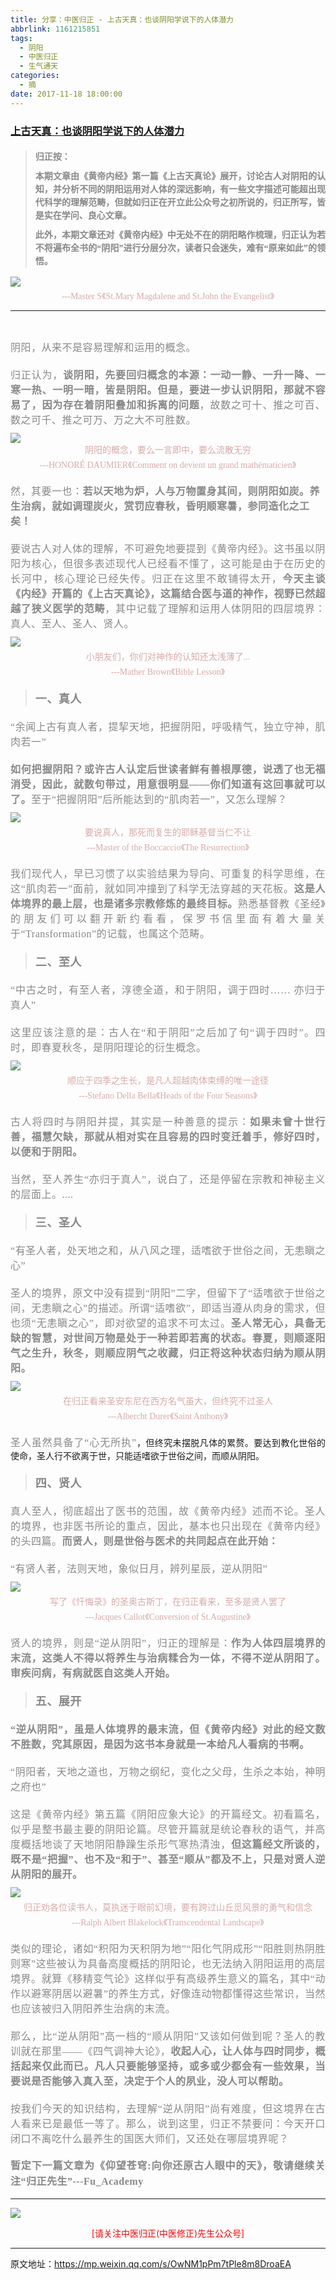 ```yaml
---
title: 分享：中医归正 - 上古天真：也谈阴阳学说下的人体潜力
abbrlink: 1161215851
tags:
  - 阴阳
  - 中医归正
  - 生气通天
categories:
  - 摘
date: 2017-11-18 18:00:00
---
```

###  [上古天真：也谈阴阳学说下的人体潜力](https://mp.weixin.qq.com/s/OwNM1pPm7tPle8m8DroaEA "跳转至原文")

<div class="rich_media_content ">
                    <blockquote><p style="margin-top: 20px;white-space: normal;text-align: justify;line-height: 1.5em;margin-bottom: 10px;"><strong style="font-family: 仿宋;font-size: 14px;color: rgb(62, 62, 62);max-width: 100%;box-sizing: border-box !important;word-wrap: break-word !important;"><span style="max-width: 100%;color: rgb(136, 136, 136);box-sizing: border-box !important;word-wrap: break-word !important;">归正按：</span></strong></p><p style="white-space: normal;text-align: justify;line-height: 1.5em;margin-top: 10px;margin-bottom: 10px;"><strong style="font-family: 仿宋;font-size: 14px;color: rgb(62, 62, 62);max-width: 100%;box-sizing: border-box !important;word-wrap: break-word !important;"><span style="max-width: 100%;color: rgb(136, 136, 136);box-sizing: border-box !important;word-wrap: break-word !important;">本期文章由《黄帝内经》第一篇《上古天真论》展开，讨论古人对阴阳的认知，并分析不同的阴阳运用对人体的深远影响，有一些文字描述可能超出现代科学的理解范畴，但就如归正在开立此公众号之初所说的，归正所写，皆是实在学问、良心文章。</span></strong></p><p style="white-space: normal;text-align: justify;line-height: 1.5em;margin-bottom: 10px;margin-top: 10px;"><strong style="font-family: 仿宋;font-size: 14px;color: rgb(62, 62, 62);max-width: 100%;box-sizing: border-box !important;word-wrap: break-word !important;"><span style="max-width: 100%;color: rgb(136, 136, 136);box-sizing: border-box !important;word-wrap: break-word !important;">此外，本期文章还对《黄帝内经》中无处不在的阴阳略作梳理，归正认为若不将遍布全书的“阴阳”进行分层分次，读者只会迷失，难有“原来如此”的领悟。</span></strong></p></blockquote><p style="white-space: normal;text-align: center;line-height: 1.5em;margin-top: 10px;margin-bottom: 5px;"><img style="clear: both; display: block; margin:auto;" src="https://ws1.sinaimg.cn/large/8bf740e1gy1flmbyvwxsfj20br0gqwrt.jpg" data-copyright="0" class="" data-ratio="1.4231678486997636" data-w="423" style="text-align: center;"  /></p><p style="text-align: center;line-height: normal;margin-bottom: 10px;margin-top: 5px;"><span style="color: rgb(215, 171, 169);font-family: 仿宋;font-size: 14px;">---Master S</span><span style="color: rgb(215, 171, 169);font-family: 仿宋;font-size: 14px;">《St.Mary Magdalene and St.John the Evangelist》</span></p><hr  /><p style="text-align: center;line-height: normal;"><span style="color: rgb(215, 171, 169);font-family: 仿宋;font-size: 14px;"></span><br  /></p><p style="margin-top: 5px;margin-bottom: 5px;white-space: normal;text-align: justify;line-height: normal;"><span style="color: rgb(136, 136, 136);font-family: 仿宋;font-size: 16px;letter-spacing: 0.5px;">阴阳，从来不是容易理解和运用的概念。</span><br  /></p><p style="margin-top: 20px;text-align: justify;margin-bottom: 10px;"><span style="font-family:仿宋;font-size:16px;"><span style="color: rgb(136, 136, 136);font-family: 仿宋;font-size: 16px;letter-spacing: 0.5px;text-align: justify;">归正认为，<strong>谈阴阳，先要回归概念的本源：一动一静、一升一降、一寒一热、一明一暗，皆是阴阳。但是，要进一步认识阴阳，那就不容易了，因为存在着阴阳叠加和拆离的问题</strong>，故数之可十、推之可百、数之可千、推之可万、万之大不可胜数。</span></span></p><p style="text-align: center;margin-top: 10px;margin-bottom: 5px;line-height: normal;"><img style="clear: both; display: block; margin:auto;" src="https://ws1.sinaimg.cn/large/8bf740e1gy1flmbzle3ddj20k00fqne6.jpg" class="" data-ratio="0.7864293659621802" data-w="899"  /><span style="color:#d7aba9;font-family:仿宋;"><span style="font-size: 14px;">阴阳的概念，要么一言即中，要么流散无穷</span></span></p><p style="margin-top: 5px;white-space: normal;text-align: center;line-height: normal;margin-bottom: 20px;"><span style="color: rgb(215, 171, 169);font-family: 仿宋;font-size: 14px;">---HONORÉ DAUMIER</span><span style="color: rgb(215, 171, 169);font-family: 仿宋;font-size: 14px;">《Comment on devient un grand mathématicien》</span><br  /></p><p style="margin-bottom: 20px;margin-top: 20px;"><span style="text-align: justify;font-family: 仿宋;font-size: 16px;"><span style="color: rgb(136, 136, 136);letter-spacing: 0.5px;">然，其要一也：</span></span><strong style="text-align: justify;"><span style="font-family:仿宋;font-size:16px;"><span style="color: rgb(136, 136, 136);letter-spacing: 0.5px;">若以天地为炉，人与万物置身其间，则阴阳如炭。养生治病，就如调理炭火，赏罚应春秋，昏明顺寒暑，参同造化之工矣！</span></span></strong><br  /></p><p style="margin-top: 20px;text-align: justify;margin-bottom: 10px;"><span style="font-family:仿宋;font-size:16px;"><span style="color: rgb(136, 136, 136);font-family: 仿宋;font-size: 16px;letter-spacing: 0.5px;text-align: justify;">要说古人对人体的理解，不可避免地要提到《黄帝内经》。这书虽以阴阳为核心，但很多表述现代人已经看不懂了，这可能是由于在历史的长河中，核心理论已经失传。归正在这里不敢铺得太开，<strong>今天主谈《内经》开篇的《上古天真论》，这篇结合医与道的神作，视野已然超越了狭义医学的范畴</strong>，其中记载了理解和运用人体阴阳的四层境界：真人、至人、圣人、贤人。</span></span></p><p style="text-align: justify;margin-top: 10px;margin-bottom: 5px;line-height: normal;"><img style="clear: both; display: block; margin:auto;" src="https://ws1.sinaimg.cn/large/8bf740e1gy1flmbzzr7y1j20k00ew7k4.jpg" class="" data-ratio="0.7445923460898503" data-w="1202"  /></p><p style="text-align: center;margin-bottom: 5px;margin-top: 5px;"><span style="font-size: 14px;color: rgb(215, 171, 169);font-family: 仿宋;text-align: center;">小朋友们，你们对神作的认知还太浅薄了...</span></p><p style="margin-top: 5px;margin-bottom: 20px;white-space: normal;text-align: center;line-height: normal;"><span style="color: rgb(215, 171, 169);font-family: 仿宋;font-size: 14px;">---Mather Brown</span><span style="color: rgb(215, 171, 169);font-family: 仿宋;font-size: 14px;">《Bible Lesson》</span></p><blockquote><p style="margin-bottom: 20px;margin-top: 20px;text-align: justify;"><strong><span style="color: rgb(136, 136, 136);letter-spacing: 0.5px;text-align: justify;font-family: 仿宋;font-size: 18px;">一、真人</span></strong></p></blockquote><p style="margin-bottom: 20px;margin-top: 20px;text-align: justify;"><span style="font-family:仿宋;font-size:16px;"><span style="color: rgb(136, 136, 136);font-family: 仿宋;font-size: 16px;letter-spacing: 0.5px;text-align: justify;">“余闻上古有真人者，提挈天地，把握阴阳，呼吸精气，独立守神，肌肉若一”</span></span></p><p style="margin-top: 20px;text-align: justify;margin-bottom: 10px;"><strong><span style="font-family:仿宋;font-size:16px;"><span style="color: rgb(136, 136, 136);font-family: 仿宋;font-size: 16px;letter-spacing: 0.5px;text-align: justify;">如何把握阴阳？或许古人认定后世读者鲜有善根厚德，说透了也无福消受，因此，就数句带过，用意很明显——你们知道有这回事就可以了。</span></span></strong><span style="font-family:仿宋;font-size:16px;"><span style="color: rgb(136, 136, 136);font-family: 仿宋;font-size: 16px;letter-spacing: 0.5px;text-align: justify;">至于“把握阴阳”后所能达到的“肌肉若一”，又怎么理解？</span></span></p><p style="text-align: center;margin-top: 10px;margin-bottom: 5px;"><img style="clear: both; display: block; margin:auto;" src="https://ws1.sinaimg.cn/large/8bf740e1gy1flmc0c1sv1j20f70jqdx7.jpg" data-copyright="0" class="" data-ratio="1.2979890310786106" data-w="547" style="width: 417px;height: 542px;"  /></p><p style="margin-bottom: 5px;white-space: normal;text-align: center;margin-top: 5px;line-height: normal;"><span style="color:#d7aba9;font-family:仿宋;"><span style="font-size: 14px;">要说真人，那死而复生的耶稣基督当仁不让</span></span></p><p style="margin-top: 5px;white-space: normal;text-align: center;line-height: normal;margin-bottom: 20px;"><span style="color: rgb(215, 171, 169);font-family: 仿宋;font-size: 14px;">---Master of the Boccaccio</span><span style="color: rgb(215, 171, 169);font-family: 仿宋;font-size: 14px;">《The Resurrection》</span></p><p style="margin-bottom: 20px;text-align: justify;margin-top: 20px;"><span style="font-family:仿宋;font-size:16px;"><span style="color: rgb(136, 136, 136);font-family: 仿宋;font-size: 16px;letter-spacing: 0.5px;text-align: justify;">我们现代人，早已习惯了以实验结果为导向、可重复的科学思维，在这“肌肉若一”面前，就如同冲撞到了科学无法穿越的天花板。<strong>这是人体境界的最上层，也是诸多</strong></span></span><strong style="color: rgb(136, 136, 136);font-family: 仿宋;font-size: 16px;letter-spacing: 0.5px;">宗教修炼的最终目标。</strong><span style="color: rgb(136, 136, 136);font-family: 仿宋;font-size: 16px;letter-spacing: 0.5px;">熟悉基督教《圣经》的朋友们可以翻开新约看看，保罗书信里面有着大量关于“Transformation”的记载，也属这个范畴。</span></p><blockquote><p style="margin-bottom: 20px;margin-top: 20px;text-align: justify;"><span style="font-size: 18px;"><strong><span style="color: rgb(136, 136, 136);font-family: 仿宋;letter-spacing: 0.5px;text-align: justify;">二、至人</span></strong></span></p></blockquote><p style="margin-bottom: 20px;margin-top: 20px;text-align: justify;"><span style="font-family:仿宋;font-size:16px;"><span style="color: rgb(136, 136, 136);font-family: 仿宋;font-size: 16px;letter-spacing: 0.5px;text-align: justify;">“中古之时，有至人者，淳德全道，和于阴阳，调于四时……&nbsp;亦归于真人”</span></span></p><p style="margin-top: 20px;text-align: justify;margin-bottom: 10px;"><span style="font-family:仿宋;font-size:16px;"><span style="color: rgb(136, 136, 136);font-family: 仿宋;font-size: 16px;letter-spacing: 0.5px;text-align: justify;">这里应该注意的是：古人在“和于阴阳”之后加了句“调于四时”。四时，即春夏秋冬，是阴阳理论的衍生概念。</span></span></p><p style="text-align: justify;margin-top: 10px;margin-bottom: 5px;"><img style="clear: both; display: block; margin:auto;" src="https://ws1.sinaimg.cn/large/8bf740e1gy1flmc0nrkxoj20k002wacs.jpg" data-copyright="0" class="" data-ratio="0.14453125" data-w="1280"  /></p><p style="text-align: center;margin-bottom: 5px;margin-top: 5px;line-height: normal;"><span style="font-size: 14px;color: rgb(215, 171, 169);font-family: 仿宋;text-align: center;">顺应于四季之生长，是</span><span style="font-size: 14px;color: rgb(215, 171, 169);font-family: 仿宋;text-align: center;">凡人超越肉体束缚的唯一途径</span></p><p style="margin-top: 5px;margin-bottom: 20px;white-space: normal;text-align: center;line-height: normal;"><span style="color: rgb(215, 171, 169);font-family: 仿宋;font-size: 14px;">---Stefano Della Bella</span><span style="color: rgb(215, 171, 169);font-family: 仿宋;font-size: 14px;">《Heads of the Four Seasons》</span></p><p style="margin-bottom: 20px;margin-top: 20px;text-align: justify;"><span style="font-family:仿宋;font-size:16px;"><span style="color: rgb(136, 136, 136);font-family: 仿宋;font-size: 16px;letter-spacing: 0.5px;text-align: justify;">古人将四时与阴阳并提，其实是一种善意的提示：<strong>如果未曾十世行善，福慧欠缺，那就从相对实在且容易的四时变迁着手，修好四时，以便和于阴阳。</strong></span></span></p><p style="margin-bottom: 20px;margin-top: 20px;text-align: justify;"><span style="font-family:仿宋;font-size:16px;"><span style="color: rgb(136, 136, 136);font-family: 仿宋;font-size: 16px;letter-spacing: 0.5px;text-align: justify;">当然，至人养生“亦归于真人”，说白了，还是停留在宗教和神秘主义的层面上。....</span></span></p><blockquote><p style="margin-bottom: 20px;margin-top: 20px;text-align: justify;"><strong><span style="color: rgb(136, 136, 136);letter-spacing: 0.5px;text-align: justify;font-family: 仿宋;font-size: 18px;">三、圣人</span></strong></p></blockquote><p style="margin-bottom: 20px;margin-top: 20px;text-align: justify;"><span style="font-family:仿宋;font-size:16px;"><span style="color: rgb(136, 136, 136);font-family: 仿宋;font-size: 16px;letter-spacing: 0.5px;text-align: justify;">“有圣人者，处天地之和，从八风之理，适嗜欲于世俗之间，无恚瞋之心”</span></span></p><p style="margin-top: 20px;text-align: justify;margin-bottom: 10px;"><span style="font-family:仿宋;font-size:16px;"><span style="color: rgb(136, 136, 136);font-family: 仿宋;font-size: 16px;letter-spacing: 0.5px;text-align: justify;">圣人的境界，原文中没有提到“阴阳”二字，但留下了“适嗜欲于世俗之间，无恚瞋之心”的描述。所谓“适嗜欲”，即适当遵从肉身的需求，但也须“无恚瞋之心”，即对欲望的追求不可太过。<strong>圣人常无心，具备无缺的智慧，对世间万物是处于一种若即若离的状态。</strong><strong>春夏，则顺逐阳气之生升，秋冬，则顺应阴气之收藏，归正将这种状态归纳为顺从阴阳。</strong></span></span></p><p style="text-align: justify;margin-top: 10px;margin-bottom: 5px;"><img style="clear: both; display: block; margin:auto;" src="https://ws1.sinaimg.cn/large/8bf740e1gy1flmc12vr1ij20k00do7k3.jpg" class="" data-ratio="0.68359375" data-w="1280"  /></p><p style="margin-bottom: 5px;white-space: normal;text-align: center;margin-top: 5px;line-height: normal;"><span style="color:#d7aba9;font-family:仿宋;"><span style="font-size: 14px;">在归正看来圣安东尼在西方名气虽大，但终究不过圣人</span></span></p><p style="margin-top: 5px;white-space: normal;text-align: center;line-height: normal;margin-bottom: 20px;"><span style="color: rgb(215, 171, 169);font-family: 仿宋;font-size: 14px;">---<span style="color: rgb(215, 171, 169);font-family: 仿宋;font-size: 14px;">Albercht Durer</span></span><span style="color: rgb(215, 171, 169);font-family: 仿宋;font-size: 14px;">《Saint Anthony》</span></p><p style="margin-bottom: 20px;margin-top: 20px;text-align: justify;"><span style="font-family:仿宋;font-size:16px;"><span style="color: rgb(136, 136, 136);font-family: 仿宋;font-size: 16px;letter-spacing: 0.5px;text-align: justify;">圣人虽然具备了“心无所执”</span></span>，但终究未摆脱凡体的累赘。要达到教化世俗的使命，圣人行不欲离于世，只能适嗜欲于世俗之间，而顺从阴阳。</p><blockquote><p style="margin-bottom: 20px;margin-top: 20px;text-align: justify;"><span style="font-size: 18px;"><strong><span style="color: rgb(136, 136, 136);font-family: 仿宋;letter-spacing: 0.5px;text-align: justify;">四、贤人</span></strong></span></p></blockquote><p style="margin-bottom: 20px;margin-top: 20px;text-align: justify;"><span style="font-family:仿宋;font-size:16px;"><span style="color: rgb(136, 136, 136);font-family: 仿宋;font-size: 16px;letter-spacing: 0.5px;text-align: justify;">真人至人，彻底超出了医书的范围，故《黄帝内经》述而不论。圣人的境界，也非医书所论的重点，因此，基本也只出现在《黄帝内经》的头四篇。<strong>而贤人，则是世俗与医术的共同起点在此开始：</strong></span></span></p><p style="margin-top: 20px;text-align: justify;margin-bottom: 10px;"><span style="font-family:仿宋;font-size:16px;"><span style="color: rgb(136, 136, 136);font-family: 仿宋;font-size: 16px;letter-spacing: 0.5px;text-align: justify;">“有贤人者，法则天地，象似日月，辨列星辰，逆从阴阳”</span></span></p><p style="text-align: center;margin-top: 10px;margin-bottom: 5px;"><img style="clear: both; display: block; margin:auto;" src="https://ws1.sinaimg.cn/large/8bf740e1gy1flmc1htz99j20k00oxb10.jpg" data-copyright="0" class="" data-ratio="1.2453580901856764" data-w="754" style="text-align: center;width: 418px;height: 521px;"  /></p><p style="margin-bottom: 5px;text-align: center;line-height: normal;margin-top: 5px;"><span style="font-size: 14px;color: rgb(215, 171, 169);font-family: 仿宋;text-align: center;">写了《忏悔录》的圣奥古斯丁，在归正看来，至多是贤人罢了</span></p><p style="margin-top: 5px;margin-bottom: 20px;white-space: normal;text-align: center;line-height: normal;"><span style="color: rgb(215, 171, 169);font-family: 仿宋;font-size: 14px;">---Jacques Callot</span><span style="color: rgb(215, 171, 169);font-family: 仿宋;font-size: 14px;">《Conversion of St.Augustine》</span></p><p style="margin-bottom: 20px;text-align: justify;margin-top: 20px;"><span style="font-family:仿宋;font-size:16px;"><span style="color: rgb(136, 136, 136);font-family: 仿宋;font-size: 16px;letter-spacing: 0.5px;text-align: justify;">贤人的境界，则是“逆从阴阳”，归正的理解是：<strong>作为人体四层境界的末流，这类人不得以将养生与治病糅合为一体，不得不逆从阴阳了。审疾问病，有病就医自这类人开始。</strong></span></span></p><blockquote><p style="margin-bottom: 20px;margin-top: 20px;text-align: justify;"><span style="font-size: 18px;"><strong><span style="color: rgb(136, 136, 136);font-family: 仿宋;letter-spacing: 0.5px;text-align: justify;">五、展开</span></strong></span></p></blockquote><p style="margin-bottom: 20px;margin-top: 20px;text-align: justify;"><strong><span style="font-family:仿宋;font-size:16px;"><span style="color: rgb(136, 136, 136);font-family: 仿宋;font-size: 16px;letter-spacing: 0.5px;text-align: justify;">“逆从阴阳”，虽是人体境界的最末流，但《黄帝内经》对此的经文数不胜数，究其原因，是因为这书本身就是一本给凡人看病的书啊。</span></span></strong></p><p style="margin-bottom: 20px;margin-top: 20px;text-align: justify;"><span style="font-family:仿宋;font-size:16px;"><span style="color: rgb(136, 136, 136);font-family: 仿宋;font-size: 16px;letter-spacing: 0.5px;text-align: justify;">“阴阳者，天地之道也，万物之纲纪，变化之父母，生杀之本始，神明之府也”</span></span></p><p style="margin-top: 20px;text-align: justify;margin-bottom: 10px;"><span style="font-family:仿宋;font-size:16px;"><span style="color: rgb(136, 136, 136);font-family: 仿宋;font-size: 16px;letter-spacing: 0.5px;text-align: justify;">这是《黄帝内经》第五篇《阴阳应象大论》的开篇经文。初看篇名，似乎是整书最主要的阴阳论篇。尽管开篇就是统论春秋的语气，并高度概括地谈了天地阴阳静躁生杀形气寒热清浊，<strong>但这篇经文所谈的，既不是“把握”、也不及“和于”、甚至“顺从”都及不上，只是对贤人逆从阴阳的展开。</strong></span></span></p><p style="text-align: justify;margin-top: 10px;margin-bottom: 5px;"><img style="clear: both; display: block; margin:auto;" src="https://wx3.sinaimg.cn/large/8bf740e1gy1flt4pzrwd8j20k00auan0.jpg" data-copyright="0" class="" data-ratio="0.5421875" data-w="1280"  /></p><p style="margin-top: 5px;margin-bottom: 5px;white-space: normal;text-align: center;line-height: normal;"><span style="font-size: 14px;color: rgb(215, 171, 169);font-family: 仿宋;">归正劝各位读书人，莫执迷于眼前幻境，要有跨过山丘觅风景的勇气和信念</span></p><p style="margin-top: 5px;margin-bottom: 20px;white-space: normal;text-align: center;line-height: normal;"><span style="color: rgb(215, 171, 169);font-family: 仿宋;font-size: 14px;">---Ralph Albert Blakelock</span><span style="color: rgb(215, 171, 169);font-family: 仿宋;font-size: 14px;">《Transcendental Landscape》</span></p><p style="margin-bottom: 20px;margin-top: 20px;text-align: justify;"><span style="font-family:仿宋;font-size:16px;"><span style="color: rgb(136, 136, 136);font-family: 仿宋;font-size: 16px;letter-spacing: 0.5px;text-align: justify;">类似的理论，诸如“积阳为天积阴为地”“阳化气阴成形”“阳胜则热阴胜则寒”这些被认为具备高度概括的阴阳论，也无法纳入阴阳运用的高层境界。就算《移精变气论》这样似乎有高级养生意义的篇名，其中“动作以避寒阴居以避暑”的养生方式，好像连动物都懂得</span></span><span style="color: rgb(136, 136, 136);font-family: 仿宋;font-size: 16px;letter-spacing: 0.5px;">这些常识</span><span style="color: rgb(136, 136, 136);font-family: 仿宋;font-size: 16px;letter-spacing: 0.5px;">，当然也应该被归入阴阳养生治病的末流。</span></p><p style="margin-bottom: 20px;margin-top: 20px;text-align: justify;"><span style="font-family:仿宋;font-size:16px;"><span style="color: rgb(136, 136, 136);font-family: 仿宋;font-size: 16px;letter-spacing: 0.5px;text-align: justify;">那么，比“逆从阴阳”高一档的“顺从阴阳”又该如何做到呢？圣人的教训就在那里——《四气调神大论》，<strong>收起人心，让人体与四时同步，概括起来仅此而已。凡人只要能够坚持，或多或少都会有一些效果，当要说是否能够入真入至，决定于个人的夙业，没人可以帮助。</strong></span></span></p><p style="margin-bottom: 20px;margin-top: 20px;text-align: justify;"><span style="font-family:仿宋;font-size:16px;"><span style="color: rgb(136, 136, 136);font-family: 仿宋;font-size: 16px;letter-spacing: 0.5px;text-align: justify;">按我们今天的知识结构，去理解“逆从阴阳”尚有难度，但这境界在古人看来已是最低一等了。那么，</span></span><span style="color: rgb(136, 136, 136);font-family: 仿宋;font-size: 16px;letter-spacing: 0.5px;text-align: justify;">说到这里，归正不禁要问：</span><span style="color: rgb(136, 136, 136);font-family: 仿宋;font-size: 16px;letter-spacing: 0.5px;text-align: justify;">今天开口闭口不离吃什么最养生的国医大师们，又还处在哪层境界呢？</span></p><p style="margin-top: 20px;text-align: justify;margin-bottom: 10px;"><span style="color: rgb(136, 136, 136);font-family: 仿宋;font-size: 16px;letter-spacing: 0.5px;text-align: justify;"><strong style="font-size: 16px;text-align: justify;white-space: normal;color: rgb(136, 136, 136);font-family: 仿宋;"><span style="line-height: 1.6;">暂定下一篇文章为《</span></strong></span><strong style="color: rgb(136, 136, 136);font-family: 仿宋;font-size: 16px;letter-spacing: 0.5px;"><span style="line-height: 1.6;">仰望苍穹:向你还原古人眼中的天</span></strong><strong style="color: rgb(136, 136, 136);font-family: 仿宋;font-size: 16px;letter-spacing: 0.5px;"><span style="line-height: 1.6;">》，敬请继续关注“归正先生”---Fu_Academy</span></strong></p><hr  />
					<img style="clear: both; display: block; margin:auto;" src="https://ws1.sinaimg.cn/mw690/8bf740e1gy1fgqt1hfuomj20hs0bzmyp.jpg" /><p style="text-align: center; color: red">[请关注中医归正(中医修正)先生公众号]</p><hr />
                </div>



原文地址：https://mp.weixin.qq.com/s/OwNM1pPm7tPle8m8DroaEA
